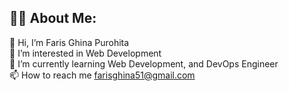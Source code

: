 
## 👨‍💻 About Me:
👋 Hi, I’m Faris Ghina Purohita<br>
👀 I’m interested in Web Development<br>
🌱 I’m currently learning Web Development, and DevOps Engineer<br>
📫 How to reach me farisghina51@gmail.com<br>
